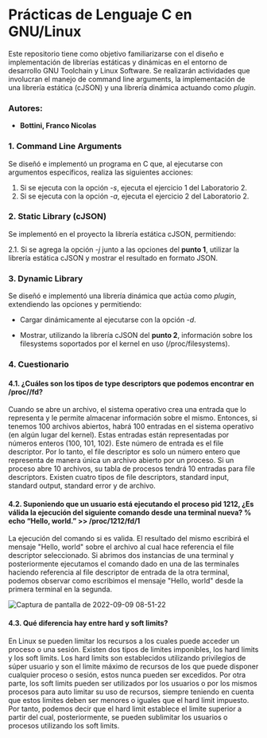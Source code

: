 # Prácticas de Lenguaje C en GNU/Linux

Este repositorio tiene como objetivo familiarizarse con el diseño e implementación de librerías estáticas y dinámicas en el entorno de desarrollo GNU Toolchain y Linux Software. Se realizarán actividades que involucran el manejo de command line arguments, la implementación de una librería estática (cJSON) y una librería dinámica actuando como _plugin_.

### Autores:
- **Bottini, Franco Nicolas**

### 1. Command Line Arguments

Se diseñó e implementó un programa en C que, al ejecutarse con argumentos específicos, realiza las siguientes acciones:

1. Si se ejecuta con la opción _-s_, ejecuta el ejercicio 1 del Laboratorio 2.
2. Si se ejecuta con la opción _-a_, ejecuta el ejercicio 2 del Laboratorio 2.

### 2. Static Library (cJSON)

Se implementó en el proyecto la librería estática cJSON, permitiendo:

2.1. Si se agrega la opción _-j_ junto a las opciones del **punto 1**, utilizar la librería estática cJSON y mostrar el resultado en formato JSON.

### 3. Dynamic Library

Se diseñó e implementó una librería dinámica que actúa como _plugin_, extendiendo las opciones y permitiendo:

- Cargar dinámicamente al ejecutarse con la opción _-d_.

- Mostrar, utilizando la librería cJSON del **punto 2**, información sobre los filesystems soportados por el kernel en uso (/proc/filesystems).

### 4. Cuestionario

#### 4.1. ¿Cuáles son los tipos de type descriptors que podemos encontrar en /proc//fd?

Cuando se abre un archivo, el sistema operativo crea una entrada que lo representa y le permite almacenar información sobre el mismo. Entonces, si tenemos 100 archivos abiertos, habrá 100 entradas en el sistema operativo (en algún lugar del kernel). Estas entradas están representadas por números enteros (100, 101, 102). Este número de entrada es el file descriptor. Por lo tanto, el file descriptor es solo un número entero que representa de manera única un archivo abierto por un proceso. Si un proceso abre 10 archivos, su tabla de procesos tendrá 10 entradas para file descriptors. Existen cuatro tipos de file descriptors, standard input, standard output, standard error y de archivo.

#### 4.2. Suponiendo que un usuario está ejecutando el proceso pid 1212, ¿Es válida la ejecución del siguiente comando desde una terminal nueva? % echo “Hello, world.” >> /proc/1212/fd/1

La ejecución del comando si es valida. El resultado del mismo escribirá el mensaje "Hello, world" sobre el archivo al cual hace referencia el file descriptor seleccionado. Si abrimos dos instancias de una terminal y posteriormente ejecutamos el comando dado en una de las terminales haciendo referencia al file descriptor de entrada de la otra terminal, podemos observar como escribimos el mensaje "Hello, world" desde la primera terminal en la segunda.

![Captura de pantalla de 2022-09-09 08-51-22](https://user-images.githubusercontent.com/101523922/189353428-36587fe4-b1dd-4356-a762-feaaa5fdec02.png)

#### 4.3. Qué diferencia hay entre hard y soft limits?

En Linux se pueden limitar los recursos a los cuales puede acceder un proceso o una sesión. Existen dos tipos de limites imponibles, los hard limits y los soft limits. Los hard limits son establecidos utilizando privilegios de súper usuario y son el limite máximo de recursos de los que puede disponer cualquier proceso o sesión, estos nunca pueden ser excedidos. Por otra parte, los soft limits pueden ser utilizados por los usuarios o por los mismos procesos para auto limitar su uso de recursos, siempre teniendo en cuenta que estos limites deben ser menores o iguales que el hard limit impuesto. Por tanto, podemos decir que el hard limit establece el limite superior a partir del cual, posteriormente, se pueden sublimitar los usuarios o procesos utilizando los soft limits.
